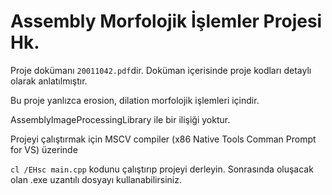 # Assembly Morfolojik İşlemler Projesi Hk.

Proje dokümanı `20011042.pdf`dir. Doküman içerisinde proje kodları detaylı olarak anlatılmıştır.

Bu proje yanlızca erosion, dilation morfolojik işlemleri içindir. 

AssemblyImageProcessingLibrary ile bir ilişiği yoktur.

Projeyi çalıştırmak için MSCV compiler (x86 Native Tools Comman Prompt for VS) üzerinde 

`cl /EHsc main.cpp` kodunu çalıştırıp projeyi derleyin. Sonrasında oluşacak olan .exe uzantılı dosyayı kullanabilirsiniz.
